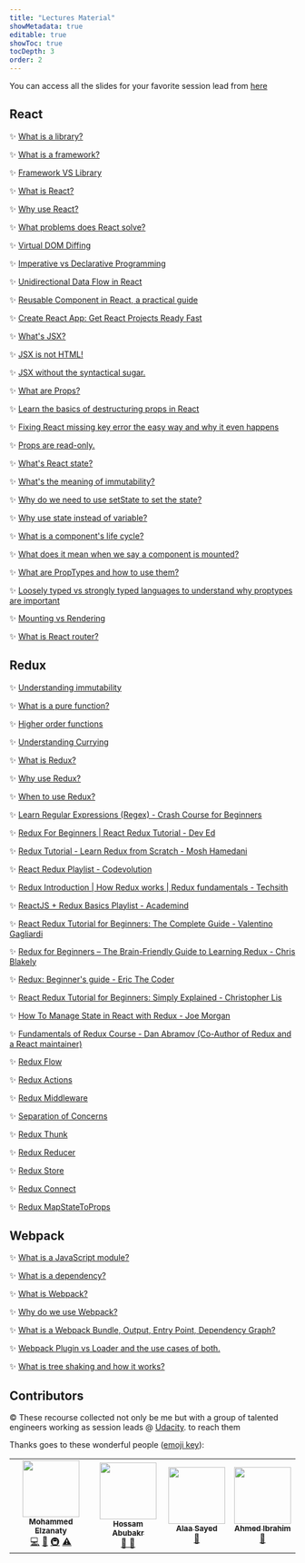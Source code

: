 ```yaml
---
title: "Lectures Material"
showMetadata: true
editable: true
showToc: true
tocDepth: 3
order: 2
---
```


<Tip>You can access all the slides for your favorite session lead from <a href="https://drive.google.com/drive/folders/1hkpIITt8iQRrFAZRCiCLN96zj8vkAlY7?usp=sharing">here</a></Tip>

## React

✨ [What is a library?](https://en.wikipedia.org/wiki/Library_(computing))

✨ [What is a framework?](https://en.wikipedia.org/wiki/Software_framework)

✨ [Framework VS Library](https://www.freecodecamp.org/news/the-difference-between-a-framework-and-a-library-bd133054023f/)

✨ [What is React?](https://reactjs.org/tutorial/tutorial.html)

✨ [Why use React?](https://www.freecodecamp.org/news/why-use-react-for-web-development/)

✨ [What problems does React solve?](https://scotch.io/@anitashah/what-problems-does-reactjs-solve-when-must-you-select-reactjs)

✨ [Virtual DOM Diffing](https://medium.com/@gethylgeorge/how-virtual-dom-and-diffing-works-in-react-6fc805f9f84e)

✨ [Imperative vs Declarative Programming](https://ui.dev/imperative-vs-declarative-programming/)

✨ [Unidirectional Data Flow in React](https://flaviocopes.com/react-unidirectional-data-flow/)

✨ [Reusable Component in React, a practical guide](https://medium.com/m/global-identity?redirectUrl=https%3A%2F%2Fblog.bitsrc.io%2Freusable-components-in-react-a-practical-guide-ec15a81a4d71)

✨ [Create React App: Get React Projects Ready Fast](https://www.sitepoint.com/create-react-app/)


✨ [What's JSX?](https://facebook.github.io/jsx/)

✨ [JSX is not HTML!](https://reactjs.org/docs/introducing-jsx.html)

✨ [JSX without the syntactical sugar.](https://www.reactenlightenment.com/react-jsx/5.1.html)

✨ [What are Props?](https://reactjs.org/docs/components-and-props.html)

✨ [Learn the basics of destructuring props in React](https://www.freecodecamp.org/news/the-basics-of-destructuring-props-in-react-a196696f5477/)

✨ [Fixing React missing key error the easy way and why it even happens](https://reactjs.org/docs/lists-and-keys.html)

✨ [Props are read-only.](https://medium.com/swlh/react-js-passing-props-a65bb5200891)

✨ [What's React state?](https://www.w3schools.com/react/react_state.asp)

✨ [What's the meaning of immutability?](https://en.wikipedia.org/wiki/Immutable_object)

✨ [Why do we need to use setState to set the state?](https://reactjs.org/docs/faq-state.html)

✨ [Why use state instead of variable?](https://www.seanmcp.com/articles/storing-data-in-state-vs-class-variable/)

✨ [What is a component's life cycle?](https://reactjs.org/docs/react-component.html)

✨ [What does it mean when we say a component is mounted?](https://learn.co/lessons/react-component-mounting-and-unmounting)

✨ [What are PropTypes and how to use them?](https://reactjs.org/docs/typechecking-with-proptypes.html)

✨ [Loosely typed vs strongly typed languages to understand why proptypes are important](https://flaviocopes.com/loosely-strongly-typed/)

✨ [Mounting vs Rendering](https://reacttraining.com/blog/mount-vs-render/)

✨ [What is React router?](https://www.freecodecamp.org/news/beginner-s-guide-to-react-router-53094349669/)

## Redux

✨ [Understanding immutability](https://css-tricks.com/understanding-immutability-in-javascript/)

✨ [What is a pure function?](https://www.freecodecamp.org/news/what-is-a-pure-function-in-javascript-acb887375dfe/)

✨ [Higher order functions](https://eloquentjavascript.net/05_higher_order.html)

✨ [Understanding Currying](https://blog.bitsrc.io/understanding-currying-in-javascript-ceb2188c339)

✨ [What is Redux?](https://www.smashingmagazine.com/2016/06/an-introduction-to-redux/)

✨ [Why use Redux?](https://blog.logrocket.com/why-use-redux-reasons-with-clear-examples-d21bffd5835/)

✨ [When to use Redux?](https://redux.js.org/faq/general)

✨ [Learn Regular Expressions (Regex) - Crash Course for Beginners](https://www.youtube.com/watch?v=ZfQFUJhPqMM)

✨ [Redux For Beginners | React Redux Tutorial - Dev Ed](https://www.youtube.com/watch?v=CVpUuw9XSjY)

✨ [Redux Tutorial - Learn Redux from Scratch - Mosh Hamedani](https://www.youtube.com/watch?v=poQXNp9ItL4)

✨ [React Redux Playlist - Codevolution](https://www.youtube.com/playlist?list=PLC3y8-rFHvwheJHvseC3I0HuYI2f46oAK)
 
✨ [Redux Introduction | How Redux works | Redux fundamentals - Techsith](https://www.youtube.com/watch?v=7Erbf5NXQQw)
 
✨ [ReactJS + Redux Basics Playlist - Academind](https://www.youtube.com/playlist?list=PL55RiY5tL51rrC3sh8qLiYHqUV3twEYU_)

✨ [React Redux Tutorial for Beginners: The Complete Guide - Valentino Gagliardi](https://www.valentinog.com/blog/redux/)
 
✨ [Redux for Beginners – The Brain-Friendly Guide to Learning Redux - Chris Blakely](https://www.freecodecamp.org/news/redux-for-beginners-the-brain-friendly-guide-to-redux/)
 
✨ [Redux: Beginner's guide - Eric The Coder](https://dev.to/ericchapman/redux-beginner-s-guide-208)
 
✨ [React Redux Tutorial for Beginners: Simply Explained - Christopher Lis](https://chriscourses.com/blog/redux)
 
✨ [How To Manage State in React with Redux - Joe Morgan](https://www.digitalocean.com/community/tutorials/how-to-manage-state-in-react-with-redux)
 
✨ [Fundamentals of Redux Course - Dan Abramov (Co-Author of Redux and a React maintainer)](https://egghead.io/courses/fundamentals-of-redux-course-from-dan-abramov-bd5cc867)
 
✨ [Redux Flow](https://www.tutorialspoint.com/redux/redux_data_flow.htm)

✨ [Redux Actions](https://www.tutorialspoint.com/redux/redux_actions.htm)

✨ [Redux Middleware](https://www.tutorialspoint.com/redux/redux_middleware.htm)

✨ [Separation of Concerns](https://nalexn.github.io/separation-of-concerns/)

✨ [Redux Thunk](https://daveceddia.com/what-is-a-thunk/)

✨ [Redux Reducer](https://www.tutorialspoint.com/redux/redux_reducers.htm)

✨ [Redux Store](https://redux.js.org/api/store)

✨ [Redux Connect](https://react-redux.js.org/api/connect)

✨ [Redux MapStateToProps](https://react-redux.js.org/using-react-redux/connect-mapstate)

## Webpack

✨ [What is a JavaScript module?](https://www.freecodecamp.org/news/javascript-modules-a-beginner-s-guide-783f7d7a5fcc/)

✨ [What is a dependency?](https://www.nexb.com/blog/introduction_to_software_dependencies.html)

✨ [What is Webpack?](https://survivejs.com/webpack/what-is-webpack/)

✨ [Why do we use Webpack?](https://blog.andrewray.me/webpack-when-to-use-and-why/)

✨ [What is a Webpack Bundle, Output, Entry Point, Dependency Graph?](https://webpack.js.org/concepts/)

✨ [Webpack Plugin vs Loader and the use cases of both.](https://imranhsayed.medium.com/webpack-loaders-and-plugins-e13f79fe6b32)

✨ [What is tree shaking and how it works?](https://developers.google.com/web/fundamentals/performance/optimizing-javascript/tree-shaking)


## Contributors

<Tip>
  © These recourse collected not only be me but with a group of  talented engineers working as session leads @ <a href="https://www.udacity.com/">Udacity</a>. to reach them
</Tip>

Thanks goes to these wonderful people
([emoji key](https://github.com/kentcdodds/all-contributors#emoji-key)):

<!-- ALL-CONTRIBUTORS-LIST:START - Do not remove or modify this section -->
<!-- prettier-ignore-start -->
<!-- markdownlint-disable -->
<table>
  <tr>
    <td align="center"><a href="https://www.linkedin.com/in/mohammedelzanaty129/"><img src="https://avatars.githubusercontent.com/u/16934778?v=4" width="100px;" alt=""/><br /><sub><b>Mohammed Elzanaty</b></sub></a><br /><a href="https://github.com/mohammedelzanaty/yonisfy/commits?author=mohammedelzanaty" title="Code">💻</a> <a href="https://github.com/mohammedelzanaty/yonisfy/commits?author=mohammedelzanaty" title="Documentation">📖</a> <a href="#infra-mohammedelzanaty" title="Infrastructure (Hosting, Build-Tools, etc)">🚇</a> <a href="https://github.com/mohammedelzanaty/yonisfy/commits?author=mohammedelzanaty" title="Tests">⚠️</a></td>
    <td align="center"><a href="https://www.linkedin.com/in/hossamabubakr/"><img src="https://avatars.githubusercontent.com/u/20177229?v=4" width="100px;" alt=""/><br /><sub><b>Hossam Abubakr</b></sub></a><br /><a href="https://github.com/mohammedelzanaty/yonisfy/commits?author=HossamAbubakr" title="Code">📖 💪 </a></td>
    <td align="center"><a href="https://github.com/AlaaSayed794"><img src="https://avatars.githubusercontent.com/u/69066350?v=4" width="100px;" alt=""/><br /><sub><b>Alaa Sayed
</b></sub></a><br /><a href="https://github.com/mohammedelzanaty/yonisfy/commits?author=AlaaSayed794" title="Code">📖</a></td>
    <td align="center"><a href="https://www.linkedin.com/in/ahmed-yassin-ibrahim-m-sc-49bb0583/"><img src="https://avatars.githubusercontent.com/u/6499654?v=4" width="100px;" alt=""/><br /><sub><b>Ahmed Ibrahim</b></sub></a><br /><a href="https://github.com/mohammedelzanaty/yonisfy/commits?author=ahmedyassin" title="Code">📖</a></td>
  </tr>
</table>


